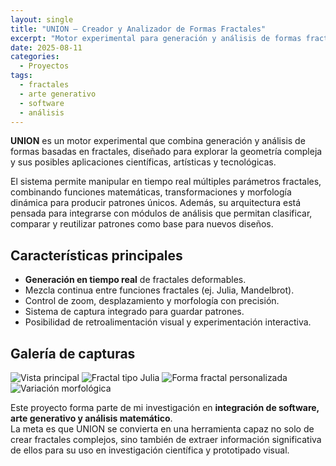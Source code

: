 ```yaml
---
layout: single
title: "UNION – Creador y Analizador de Formas Fractales"
excerpt: "Motor experimental para generación y análisis de formas fractales en tiempo real."
date: 2025-08-11
categories:
  - Proyectos
tags:
  - fractales
  - arte generativo
  - software
  - análisis
---
```


**UNION** es un motor experimental que combina generación y análisis de formas basadas en fractales, diseñado para explorar la geometría compleja y sus posibles aplicaciones científicas, artísticas y tecnológicas.

El sistema permite manipular en tiempo real múltiples parámetros fractales, combinando funciones matemáticas, transformaciones y morfología dinámica para producir patrones únicos. Además, su arquitectura está pensada para integrarse con módulos de análisis que permitan clasificar, comparar y reutilizar patrones como base para nuevos diseños.

## Características principales
- **Generación en tiempo real** de fractales deformables.
- Mezcla continua entre funciones fractales (ej. Julia, Mandelbrot).
- Control de zoom, desplazamiento y morfología con precisión.
- Sistema de captura integrado para guardar patrones.
- Posibilidad de retroalimentación visual y experimentación interactiva.

## Galería de capturas

![Vista principal](/assets/img/union/Imagen-del-proyecto.png)
![Fractal tipo Julia](/assets/img/union/capture_144410.png)
![Forma fractal personalizada](/assets/img/union/capture_144459.png)
![Variación morfológica](/assets/img/union/capture_144414.png)

Este proyecto forma parte de mi investigación en **integración de software, arte generativo y análisis matemático**.  
La meta es que UNION se convierta en una herramienta capaz no solo de crear fractales complejos, sino también de extraer información significativa de ellos para su uso en investigación científica y prototipado visual.
